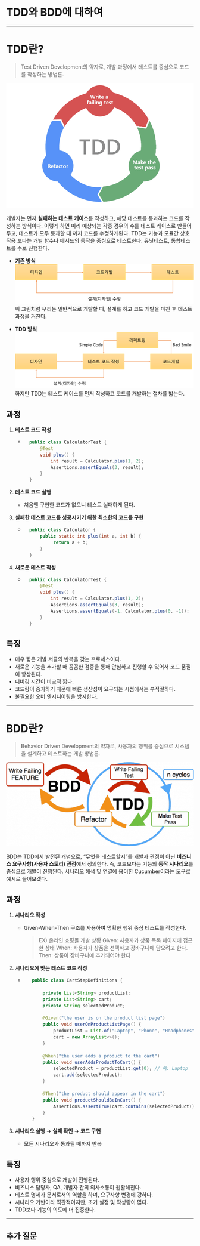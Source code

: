 # TDD와 BDD에 대하여

---

# TDD란?

> Test Driven Development의 약자로, 개발 과정에서 테스트를 중심으로 코드를 작성하는 방법론.

![tdd.png](./image/tdd.png)

개발자는 먼저 **실패하는 테스트 케이스**를 작성하고, 해당 테스트를 통과하는 코드를 작성하는 방식이다. 이렇게 하면 미리 예상되는 각종 경우의 수를 테스트 케이스로 만들어두고, 테스트가 모두 통과할 때 까지 코드를 수정하게된다. TDD는 기능과 모듈간 상호작용 보다는 개별 함수나 메서드의 동작을 중심으로 테스트한다. 유닛테스트, 통합테스트를 주로 진행한다.

- **기존 방식**
  ![tdd1.png](./image/tdd1.png)
  위 그림처럼 우리는 일반적으로 개발할 때, 설계를 하고 코드 개발을 마친 후 테스트 과정을 거친다.

- **TDD 방식**
  ![tdd2.png](./image/tdd2.png)
  하지만 TDD는 테스트 케이스를 먼저 작성하고 코드를 개발하는 절차를 밟는다.

## 과정

1. **테스트 코드 작성**

   - ```java
       public class CalculatorTest {
           @Test
           void plus() {
               int result = Calculator.plus(1, 2);
               Assertions.assertEquals(3, result);
           }
       }
     ```

2. **테스트 코드 실행**

   - 처음엔 구현한 코드가 없으니 테스트 실패하게 된다.

3. **실패한 테스트 코드를 성공시키기 위한 최소한의 코드를 구현**

   - ```java
       public class Calculator {
           public static int plus(int a, int b) {
                return a + b;
           }
       }
     ```

4. **새로운 테스트 작성**
   - ```java
       public class CalculatorTest {
           @Test
           void plus() {
               int result = Calculator.plus(1, 2);
               Assertions.assertEquals(3, result);
               Assertions.assertEquals(-1, Calculator.plus(0, -1));
           }
       }
     ```

## 특징

- 매우 짧은 개발 서클의 반복을 갖는 프로세스이다.
- 새로운 기능을 추가할 때 꼼꼼한 검증을 통해 안심하고 진행할 수 있어서 코드 품질이 향상된다.
- 디버깅 시간이 비교적 짧다.
- 코드량이 증가하기 때문에 빠른 생산성이 요구되는 시점에서는 부적절하다.
- 불필요한 오버 엔지니어링을 방지한다.

---

# BDD란?

> Behavior Driven Development의 약자로, 사용자의 행위를 중심으로 시스템을 설계하고 테스트하는 개발 방법론.

![bdd.png](./image/bdd.png)

BDD는 TDD에서 발전된 개념으로, “무엇을 테스트할지”를 개발자 관점이 아닌 **비즈니스 요구사항(사용자 스토리) 관점**에서 정의한다.
즉, 코드보다는 기능의 **동작 시나리오**를 중심으로 개발이 진행된다. 시나리오 해석 및 연결에 용이한 Cucumber이라는 도구로 예시로 들어보겠다.

## 과정

1. **시나리오 작성**

   - Given-When-Then 구조를 사용하여 명확한 행위 중심 테스트를 작성한다.
     > EX) 온라인 쇼핑몰 개발 상황
     > Given: 사용자가 상품 목록 페이지에 접근한 상태
     > When: 사용자가 상품을 선택하고 장바구니에 담으려고 한다.
     > Then: 상품이 장바구니에 추가되어야 한다

2. **시나리오에 맞는 테스트 코드 작성**

   - ```java
        public class CartStepDefinitions {

            private List<String> productList;
            private List<String> cart;
            private String selectedProduct;

            @Given("the user is on the product list page")
            public void userOnProductListPage() {
                productList = List.of("Laptop", "Phone", "Headphones");
                cart = new ArrayList<>();
            }

            @When("the user adds a product to the cart")
            public void userAddsProductToCart() {
                selectedProduct = productList.get(0); // 예: Laptop
                cart.add(selectedProduct);
            }

            @Then("the product should appear in the cart")
            public void productShouldBeInCart() {
                Assertions.assertTrue(cart.contains(selectedProduct));
            }
        }
     ```

3. **시나리오 실행 → 실패 확인 → 코드 구현**
   - 모든 시나리오가 통과될 때까지 반복

## 특징

- 사용자 행위 중심으로 개발이 진행된다.
- 비즈니스 담당자, QA, 개발자 간의 의사소통이 원활해진다.
- 테스트 명세가 문서로서의 역할을 하며, 요구사항 변경에 강하다.
- 시나리오 기반이라 직관적이지만, 초기 설정 및 작성량이 많다.
- TDD보다 기능의 의도에 더 집중한다.

---

## 추가 질문
